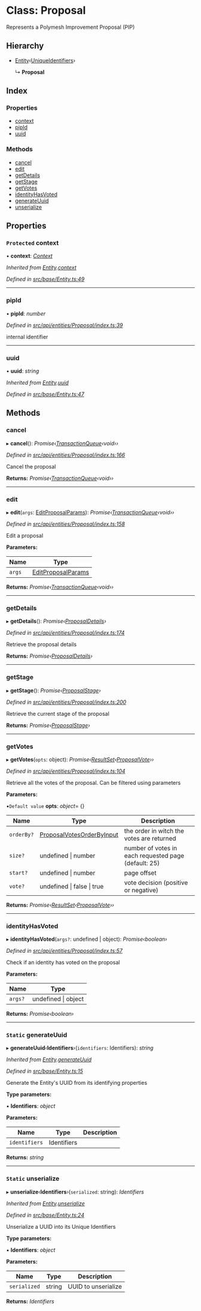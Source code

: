 # Class: Proposal

Represents a Polymesh Improvement Proposal (PIP)

## Hierarchy

* [Entity](_src_base_entity_.entity.md)‹[UniqueIdentifiers](../interfaces/_src_api_entities_proposal_index_.uniqueidentifiers.md)›

  ↳ **Proposal**

## Index

### Properties

* [context](_src_api_entities_proposal_index_.proposal.md#protected-context)
* [pipId](_src_api_entities_proposal_index_.proposal.md#pipid)
* [uuid](_src_api_entities_proposal_index_.proposal.md#uuid)

### Methods

* [cancel](_src_api_entities_proposal_index_.proposal.md#cancel)
* [edit](_src_api_entities_proposal_index_.proposal.md#edit)
* [getDetails](_src_api_entities_proposal_index_.proposal.md#getdetails)
* [getStage](_src_api_entities_proposal_index_.proposal.md#getstage)
* [getVotes](_src_api_entities_proposal_index_.proposal.md#getvotes)
* [identityHasVoted](_src_api_entities_proposal_index_.proposal.md#identityhasvoted)
* [generateUuid](_src_api_entities_proposal_index_.proposal.md#static-generateuuid)
* [unserialize](_src_api_entities_proposal_index_.proposal.md#static-unserialize)

## Properties

### `Protected` context

• **context**: *[Context](_src_context_index_.context.md)*

*Inherited from [Entity](_src_base_entity_.entity.md).[context](_src_base_entity_.entity.md#protected-context)*

*Defined in [src/base/Entity.ts:49](https://github.com/PolymathNetwork/polymesh-sdk/blob/2aa4a44/src/base/Entity.ts#L49)*

___

###  pipId

• **pipId**: *number*

*Defined in [src/api/entities/Proposal/index.ts:39](https://github.com/PolymathNetwork/polymesh-sdk/blob/2aa4a44/src/api/entities/Proposal/index.ts#L39)*

internal identifier

___

###  uuid

• **uuid**: *string*

*Inherited from [Entity](_src_base_entity_.entity.md).[uuid](_src_base_entity_.entity.md#uuid)*

*Defined in [src/base/Entity.ts:47](https://github.com/PolymathNetwork/polymesh-sdk/blob/2aa4a44/src/base/Entity.ts#L47)*

## Methods

###  cancel

▸ **cancel**(): *Promise‹[TransactionQueue](_src_base_transactionqueue_.transactionqueue.md)‹void››*

*Defined in [src/api/entities/Proposal/index.ts:166](https://github.com/PolymathNetwork/polymesh-sdk/blob/2aa4a44/src/api/entities/Proposal/index.ts#L166)*

Cancel the proposal

**Returns:** *Promise‹[TransactionQueue](_src_base_transactionqueue_.transactionqueue.md)‹void››*

___

###  edit

▸ **edit**(`args`: [EditProposalParams](../modules/_src_api_procedures_editproposal_.md#editproposalparams)): *Promise‹[TransactionQueue](_src_base_transactionqueue_.transactionqueue.md)‹void››*

*Defined in [src/api/entities/Proposal/index.ts:158](https://github.com/PolymathNetwork/polymesh-sdk/blob/2aa4a44/src/api/entities/Proposal/index.ts#L158)*

Edit a proposal

**Parameters:**

Name | Type |
------ | ------ |
`args` | [EditProposalParams](../modules/_src_api_procedures_editproposal_.md#editproposalparams) |

**Returns:** *Promise‹[TransactionQueue](_src_base_transactionqueue_.transactionqueue.md)‹void››*

___

###  getDetails

▸ **getDetails**(): *Promise‹[ProposalDetails](../interfaces/_src_api_entities_proposal_types_.proposaldetails.md)›*

*Defined in [src/api/entities/Proposal/index.ts:174](https://github.com/PolymathNetwork/polymesh-sdk/blob/2aa4a44/src/api/entities/Proposal/index.ts#L174)*

Retrieve the proposal details

**Returns:** *Promise‹[ProposalDetails](../interfaces/_src_api_entities_proposal_types_.proposaldetails.md)›*

___

###  getStage

▸ **getStage**(): *Promise‹[ProposalStage](../enums/_src_api_entities_proposal_types_.proposalstage.md)›*

*Defined in [src/api/entities/Proposal/index.ts:200](https://github.com/PolymathNetwork/polymesh-sdk/blob/2aa4a44/src/api/entities/Proposal/index.ts#L200)*

Retrieve the current stage of the proposal

**Returns:** *Promise‹[ProposalStage](../enums/_src_api_entities_proposal_types_.proposalstage.md)›*

___

###  getVotes

▸ **getVotes**(`opts`: object): *Promise‹[ResultSet](../interfaces/_src_types_index_.resultset.md)‹[ProposalVote](../interfaces/_src_api_entities_proposal_types_.proposalvote.md)››*

*Defined in [src/api/entities/Proposal/index.ts:104](https://github.com/PolymathNetwork/polymesh-sdk/blob/2aa4a44/src/api/entities/Proposal/index.ts#L104)*

Retrieve all the votes of the proposal. Can be filtered using parameters

**Parameters:**

▪`Default value`  **opts**: *object*= {}

Name | Type | Description |
------ | ------ | ------ |
`orderBy?` | [ProposalVotesOrderByInput](../modules/_src_middleware_types_.md#proposalvotesorderbyinput) | the order in witch the votes are returned |
`size?` | undefined &#124; number | number of votes in each requested page (default: 25) |
`start?` | undefined &#124; number | page offset  |
`vote?` | undefined &#124; false &#124; true | vote decision (positive or negative) |

**Returns:** *Promise‹[ResultSet](../interfaces/_src_types_index_.resultset.md)‹[ProposalVote](../interfaces/_src_api_entities_proposal_types_.proposalvote.md)››*

___

###  identityHasVoted

▸ **identityHasVoted**(`args?`: undefined | object): *Promise‹boolean›*

*Defined in [src/api/entities/Proposal/index.ts:57](https://github.com/PolymathNetwork/polymesh-sdk/blob/2aa4a44/src/api/entities/Proposal/index.ts#L57)*

Check if an identity has voted on the proposal

**Parameters:**

Name | Type |
------ | ------ |
`args?` | undefined &#124; object |

**Returns:** *Promise‹boolean›*

___

### `Static` generateUuid

▸ **generateUuid**‹**Identifiers**›(`identifiers`: Identifiers): *string*

*Inherited from [Entity](_src_base_entity_.entity.md).[generateUuid](_src_base_entity_.entity.md#static-generateuuid)*

*Defined in [src/base/Entity.ts:15](https://github.com/PolymathNetwork/polymesh-sdk/blob/2aa4a44/src/base/Entity.ts#L15)*

Generate the Entity's UUID from its identifying properties

**Type parameters:**

▪ **Identifiers**: *object*

**Parameters:**

Name | Type | Description |
------ | ------ | ------ |
`identifiers` | Identifiers |   |

**Returns:** *string*

___

### `Static` unserialize

▸ **unserialize**‹**Identifiers**›(`serialized`: string): *Identifiers*

*Inherited from [Entity](_src_base_entity_.entity.md).[unserialize](_src_base_entity_.entity.md#static-unserialize)*

*Defined in [src/base/Entity.ts:24](https://github.com/PolymathNetwork/polymesh-sdk/blob/2aa4a44/src/base/Entity.ts#L24)*

Unserialize a UUID into its Unique Identifiers

**Type parameters:**

▪ **Identifiers**: *object*

**Parameters:**

Name | Type | Description |
------ | ------ | ------ |
`serialized` | string | UUID to unserialize  |

**Returns:** *Identifiers*
